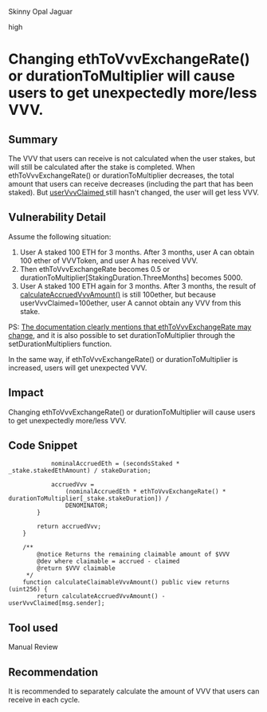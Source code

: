 Skinny Opal Jaguar

high

# Changing ethToVvvExchangeRate() or durationToMultiplier will cause users to get unexpectedly more/less VVV.

## Summary
The VVV that users can receive is not calculated when the user stakes, but will still be calculated after the stake is completed. When ethToVvvExchangeRate() or durationToMultiplier decreases, the total amount that users can receive decreases (including the part that has been staked). But [userVvvClaimed ](https://github.com/sherlock-audit/2024-03-vvv-vesting-staking/blob/2d3540ab8f421055dba60d47e948e1cc55f0a0c7/vvv-platform-smart-contracts/contracts/staking/VVVETHStaking.sol#L250C46-L250C60)still hasn't changed, the user will get less VVV.

## Vulnerability Detail
Assume the following situation:
1. User A staked 100 ETH for 3 months. After 3 months, user A can obtain 100 ether of VVVToken, and user A has received VVV.
2. Then ethToVvvExchangeRate becomes 0.5 or durationToMultiplier[StakingDuration.ThreeMonths] becomes 5000.
3. User A staked 100 ETH again for 3 months. After 3 months, the result of [calculateAccruedVvvAmount()](https://github.com/sherlock-audit/2024-03-vvv-vesting-staking/blob/2d3540ab8f421055dba60d47e948e1cc55f0a0c7/vvv-platform-smart-contracts/contracts/staking/VVVETHStaking.sol#L250C16-L250C43) is still 100ether, but because userVvvClaimed=100ether, user A cannot obtain any VVV from this stake.

PS: [The documentation clearly mentions that ethToVvvExchangeRate may change](https://hackmd.io/@vvv-knowledge/Syme5HlRT#Accrued-VVV-calculation), and it is also possible to set durationToMultiplier through the setDurationMultipliers function.

In the same way, if ethToVvvExchangeRate() or durationToMultiplier is increased, users will get unexpected VVV.

## Impact
Changing ethToVvvExchangeRate() or durationToMultiplier will cause users to get unexpectedly more/less VVV.

## Code Snippet
```solidity
            nominalAccruedEth = (secondsStaked * _stake.stakedEthAmount) / stakeDuration;

            accruedVvv =
                (nominalAccruedEth * ethToVvvExchangeRate() * durationToMultiplier[_stake.stakeDuration]) /
                DENOMINATOR;
        }

        return accruedVvv;
    }

    /**
        @notice Returns the remaining claimable amount of $VVV
        @dev where claimable = accrued - claimed
        @return $VVV claimable
     */
    function calculateClaimableVvvAmount() public view returns (uint256) {
        return calculateAccruedVvvAmount() - userVvvClaimed[msg.sender];
```

## Tool used

Manual Review

## Recommendation
It is recommended to separately calculate the amount of VVV that users can receive in each cycle.